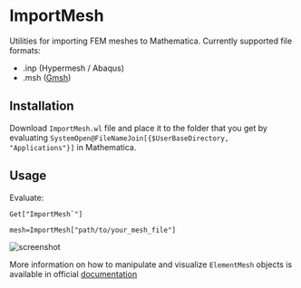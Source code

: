# ImportMesh
Utilities for importing FEM meshes to Mathematica. Currently supported file formats:

 - .inp (Hypermesh / Abaqus)
 - .msh ([Gmsh](http://gmsh.info/))

## Installation

Download `ImportMesh.wl` file and place it to the folder that you get by evaluating 
`SystemOpen@FileNameJoin[{$UserBaseDirectory, "Applications"}]` in Mathematica.

## Usage

Evaluate:

    Get["ImportMesh`"]
	
	mesh=ImportMesh["path/to/your_mesh_file"]

![screenshot](https://i.imgur.com/OpzA8J5.png "Quad mesh")
	
More information on how to manipulate and visualize `ElementMesh` objects is available in official [documentation](https://reference.wolfram.com/language/FEMDocumentation/tutorial/ElementMeshVisualization.html)
